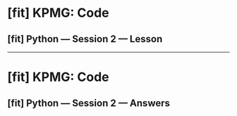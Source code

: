# [fit] KPMG: Code
## [fit] Python — Session 2 — Lesson

---

# [fit] KPMG: Code
## [fit] Python — Session 2 — Answers
